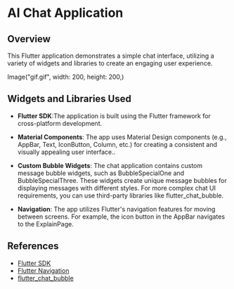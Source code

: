 # AI Chat Application

## Overview
This Flutter application demonstrates a simple chat interface, utilizing a variety of widgets and libraries to create an engaging user experience.

Image("gif.gif", width: 200, height: 200,)

## Widgets and Libraries Used
- **Flutter SDK**:The application is built using the Flutter framework for cross-platform development.

- **Material Components**: The app uses Material Design components (e.g., AppBar, Text, IconButton, Column, etc.) for creating a consistent and visually appealing user interface..
- **Custom Bubble Widgets**: The chat application contains custom message bubble widgets, such as BubbleSpecialOne and BubbleSpecialThree. These widgets create unique message bubbles for displaying messages with different styles. For more complex chat UI requirements, you can use third-party libraries like flutter_chat_bubble.
- **Navigation**: The app utilizes Flutter's navigation features for moving between screens. For example, the icon button in the AppBar navigates to the ExplainPage.


## References
- [Flutter SDK](https://flutter.dev/)
- [Flutter Navigation](https://flutter.dev/docs/development/ui/navigation)
- [flutter_chat_bubble](https://pub.dev/packages/flutter_chat_bubble)